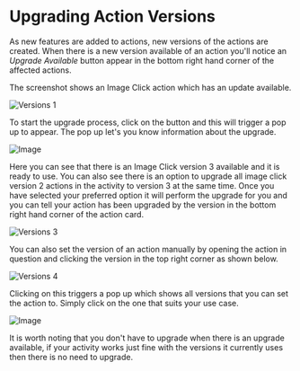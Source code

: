 
# Upgrading Action Versions



 
As new features are added to actions, new versions of the actions are created. When there is a new version available of an action you'll notice an *Upgrade Available* button appear in the bottom right hand corner of the affected actions.

The screenshot shows an Image Click action which has an update available.

![Versions 1](https://docs.toca.io/hs-fs/hubfs/Versions%201.png?width=397&name=Versions%201.png) 

To start the upgrade process, click on the button and this will trigger a pop up to appear. The pop up let's you know information about the upgrade.

![Image](https://lh6.googleusercontent.com/USmSAKp9sAm2OWIozkaqyQ6Rfs5JUYiW8JXYOg4rvN61-p_guGoe5FnrdY1zxazTnXP872Q3HWA1jOW3ASDOL8BgvgkPa_fPyLfppsWlFAiSCAPMfsN7qh-xOP50Gy9nrWlQ6d8M) 

Here you can see that there is an Image Click version 3 available and it is ready to use. You can also see there is an option to upgrade all image click version 2 actions in the activity to version 3 at the same time.
Once you have selected your preferred option it will perform the upgrade for you and you can tell your action has been upgraded by the version in the bottom right hand corner of the action card.

![Versions 3](https://docs.toca.io/hs-fs/hubfs/Versions%203.png?width=400&name=Versions%203.png) 

You can also set the version of an action manually by opening the action in question and clicking the version in the top right corner as shown below.

![Versions 4](https://docs.toca.io/hs-fs/hubfs/Versions%204.png?width=356&name=Versions%204.png) 

Clicking on this triggers a pop up which shows all versions that you can set the action to. Simply click on the one that suits your use case.

![Image](https://lh4.googleusercontent.com/-o9Hm9rJNG-nLjKGHtYERgYoD5tI7xXzwSF_d1LSZJzz4AtBgYGqu_cF14Xz85rrTNXmWbLRheX0LSiHcTPQRqQZ7T1Uojx0PiLRrGuCnL319Uk2aYZLHbHRcb6V57Z4p-udGzDu) 

 
It is worth noting that you don't have to upgrade when there is an upgrade available, if your activity works just fine with the versions it currently uses then there is no need to upgrade.
 
